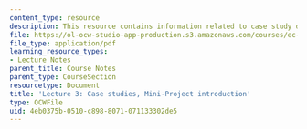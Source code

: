 ```yaml
---
content_type: resource
description: This resource contains information related to case study discussion.
file: https://ol-ocw-studio-app-production.s3.amazonaws.com/courses/ec-720j-d-lab-ii-design-spring-2010/4eb0375b0510c8988071071133302de5_MITEC_720JS10_lec03.pdf
file_type: application/pdf
learning_resource_types:
- Lecture Notes
parent_title: Course Notes
parent_type: CourseSection
resourcetype: Document
title: 'Lecture 3: Case studies, Mini-Project introduction'
type: OCWFile
uid: 4eb0375b-0510-c898-8071-071133302de5
---
```

